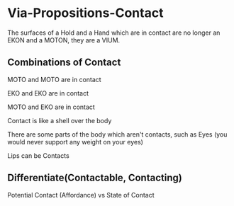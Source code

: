 # Via-Propositions-Contact

The surfaces of a Hold and a Hand which are in contact are no longer an EKON and a MOTON, they are a VIUM.

## Combinations of Contact

MOTO and MOTO are in contact

EKO and EKO are in contact

MOTO and EKO are in contact

Contact is like a shell over the body

There are some parts of the body which aren't contacts, such as Eyes (you would never support any weight on your eyes)

Lips can be Contacts

## Differentiate(Contactable, Contacting)

Potential Contact (Affordance) vs State of Contact


